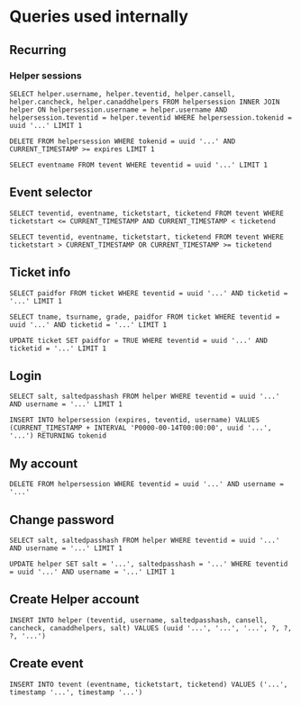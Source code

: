 # Queries used internally
## Recurring
### Helper sessions
```postgresql
SELECT helper.username, helper.teventid, helper.cansell, helper.cancheck, helper.canaddhelpers FROM helpersession INNER JOIN helper ON helpersession.username = helper.username AND helpersession.teventid = helper.teventid WHERE helpersession.tokenid = uuid '...' LIMIT 1
```
```postgresql
DELETE FROM helpersession WHERE tokenid = uuid '...' AND CURRENT_TIMESTAMP >= expires LIMIT 1
```
```postgresql
SELECT eventname FROM tevent WHERE teventid = uuid '...' LIMIT 1
```
## Event selector
```postgresql
SELECT teventid, eventname, ticketstart, ticketend FROM tevent WHERE ticketstart <= CURRENT_TIMESTAMP AND CURRENT_TIMESTAMP < ticketend
```
```postgresql
SELECT teventid, eventname, ticketstart, ticketend FROM tevent WHERE ticketstart > CURRENT_TIMESTAMP OR CURRENT_TIMESTAMP >= ticketend
```
## Ticket info
```postgresql
SELECT paidfor FROM ticket WHERE teventid = uuid '...' AND ticketid = '...' LIMIT 1
```
```postgresql
SELECT tname, tsurname, grade, paidfor FROM ticket WHERE teventid = uuid '...' AND ticketid = '...' LIMIT 1
```
```postgresql
UPDATE ticket SET paidfor = TRUE WHERE teventid = uuid '...' AND ticketid = '...' LIMIT 1
```
## Login
```postgresql
SELECT salt, saltedpasshash FROM helper WHERE teventid = uuid '...' AND username = '...' LIMIT 1
```
```postgresql
INSERT INTO helpersession (expires, teventid, username) VALUES (CURRENT_TIMESTAMP + INTERVAL 'P0000-00-14T00:00:00', uuid '...', '...') RETURNING tokenid
```
## My account
```postgresql
DELETE FROM helpersession WHERE teventid = uuid '...' AND username = '...'
```
## Change password
```postgresql
SELECT salt, saltedpasshash FROM helper WHERE teventid = uuid '...' AND username = '...' LIMIT 1
```
```postgresql
UPDATE helper SET salt = '...', saltedpasshash = '...' WHERE teventid = uuid '...' AND username = '...' LIMIT 1
```
## Create Helper account
```postgresql
INSERT INTO helper (teventid, username, saltedpasshash, cansell, cancheck, canaddhelpers, salt) VALUES (uuid '...', '...', '...', ?, ?, ?, '...')
```
## Create event
```postgresql
INSERT INTO tevent (eventname, ticketstart, ticketend) VALUES ('...', timestamp '...', timestamp '...')
```